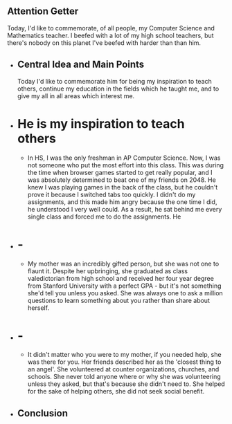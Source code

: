 ## Attention Getter
Today, I'd like to commemorate, of all people, my Computer Science and Mathematics teacher. I beefed with a lot of my high school teachers, but there's nobody on this planet I've beefed with harder than than him.
- ## Central Idea and Main Points
  Today I'd like to commemorate him for being my inspiration to teach others, continue my education in the fields which he taught me, and to give my all in all areas which interest me.
- # He is my inspiration to teach others
	- In HS, I was the only freshman in AP Computer Science. Now, I was not someone who put the most effort into this class. This was during the time when browser games started to get really popular, and I was absolutely determined to beat one of my friends on 2048. He knew I was playing games in the back of the class, but he couldn't prove it because I switched tabs too quickly. I didn't do my assignments, and this made him angry because the one time I did, he understood I very well could. As a result, he sat behind me every single class and forced me to do the assignments. He
- # -
	- My mother was an incredibly gifted person, but she was not one to flaunt it. Despite her upbringing, she graduated as class valedictorian from high school and received her four year degree from Stanford University with a perfect GPA - but it's not something she'd tell you unless you asked. She was always one to ask a million questions to learn something about you rather than share about herself.
- # -
	- It didn't matter who you were to my mother, if you needed help, she was there for you. Her friends described her as the 'closest thing to an angel'. She volunteered at counter organizations, churches, and schools. She never told anyone where or why she was volunteering unless they asked, but that's because she didn't need to. She helped for the sake of helping others, she did not seek social benefit.
- ## Conclusion